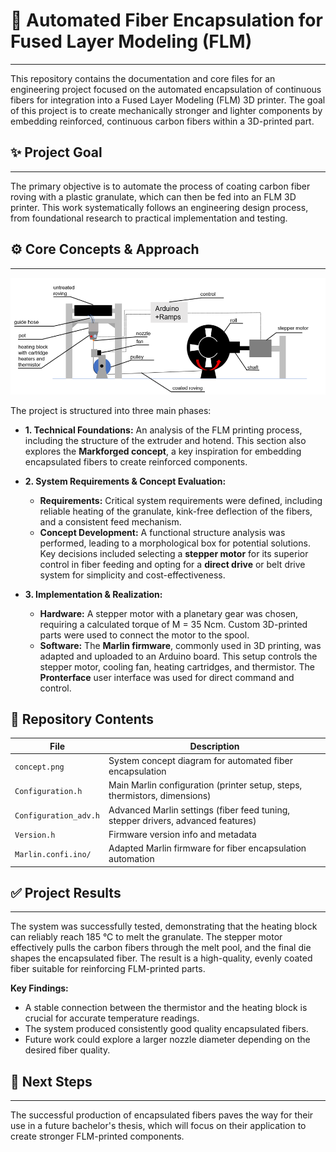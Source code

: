# 🤖 Automated Fiber Encapsulation for Fused Layer Modeling (FLM)

---

This repository contains the documentation and core files for an engineering project focused on the automated encapsulation of continuous fibers for integration into a Fused Layer Modeling (FLM) 3D printer. The goal of this project is to create mechanically stronger and lighter components by embedding reinforced, continuous carbon fibers within a 3D-printed part.

## ✨ Project Goal

---

The primary objective is to automate the process of coating carbon fiber roving with a plastic granulate, which can then be fed into an FLM 3D printer. This work systematically follows an engineering design process, from foundational research to practical implementation and testing.

## ⚙️ Core Concepts & Approach

---

![Project Concept Diagram](https://github.com/Pyrius2k/Automation/blob/main/concept.png)

The project is structured into three main phases:

* **1. Technical Foundations:** An analysis of the FLM printing process, including the structure of the extruder and hotend. This section also explores the **Markforged concept**, a key inspiration for embedding encapsulated fibers to create reinforced components.

* **2. System Requirements & Concept Evaluation:**
    * **Requirements:** Critical system requirements were defined, including reliable heating of the granulate, kink-free deflection of the fibers, and a consistent feed mechanism.
    * **Concept Development:** A functional structure analysis was performed, leading to a morphological box for potential solutions. Key decisions included selecting a **stepper motor** for its superior control in fiber feeding and opting for a **direct drive** or belt drive system for simplicity and cost-effectiveness.

* **3. Implementation & Realization:**
    * **Hardware:** A stepper motor with a planetary gear was chosen, requiring a calculated torque of M = 35 Ncm. Custom 3D-printed parts were used to connect the motor to the spool.
    * **Software:** The **Marlin firmware**, commonly used in 3D printing, was adapted and uploaded to an Arduino board. This setup controls the stepper motor, cooling fan, heating cartridges, and thermistor. The **Pronterface** user interface was used for direct command and control.

## 📁 Repository Contents

| File | Description |
|------|-------------|
| `concept.png` | System concept diagram for automated fiber encapsulation |
| `Configuration.h` | Main Marlin configuration (printer setup, steps, thermistors, dimensions) |
| `Configuration_adv.h` | Advanced Marlin settings (fiber feed tuning, stepper drivers, advanced features) |
| `Version.h` | Firmware version info and metadata |
| `Marlin.confi.ino/` | Adapted Marlin firmware for fiber encapsulation automation |


## ✅ Project Results

---

The system was successfully tested, demonstrating that the heating block can reliably reach 185 °C to melt the granulate. The stepper motor effectively pulls the carbon fibers through the melt pool, and the final die shapes the encapsulated fiber. The result is a high-quality, evenly coated fiber suitable for reinforcing FLM-printed parts.

**Key Findings:**
* A stable connection between the thermistor and the heating block is crucial for accurate temperature readings.
* The system produced consistently good quality encapsulated fibers.
* Future work could explore a larger nozzle diameter depending on the desired fiber quality.

## 🚀 Next Steps

---

The successful production of encapsulated fibers paves the way for their use in a future bachelor's thesis, which will focus on their application to create stronger FLM-printed components.
